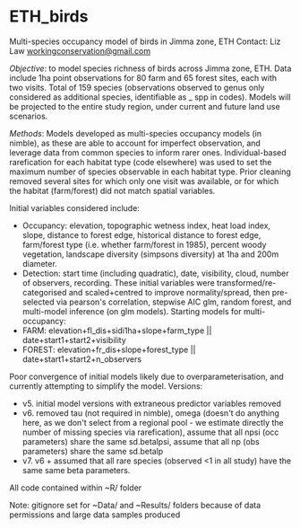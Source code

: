 # ETH_birds
Multi-species occupancy model of birds in Jimma zone, ETH
Contact: Liz Law workingconservation@gmail.com

_Objective_: to model species richness of birds across Jimma zone, ETH. Data include 1ha point observations for 80 farm and 65 forest sites, each with two visits. Total of 159 species (observations observed to genus only considered as additional species, identifiable as _ spp in codes). Models will be projected to the entire study region, under current and future land use scenarios. 

_Methods_: Models developed as multi-species occupancy models (in nimble), as these are able to account for imperfect observation, and leverage data from common species to inform rarer ones. Individual-based rarefication for each habitat type (code elsewhere) was used to set the maximum number of species observable in each habitat type. Prior cleaning removed several sites for which only one visit was available, or for which the habitat (farm/forest) did not match spatial variables. 

Initial variables considered include:
  * Occupancy: elevation, topographic wetness index, heat load index, slope, distance to forest edge, historical distance to forest edge, farm/forest type (i.e. whether farm/forest in 1985), percent woody vegetation, landscape diversity (simpsons diversity) at 1ha and 200m diameter.  
  * Detection: start time (including quadratic), date, visibility, cloud, number of observers, recording.
These initial variables were transformed/re-categorised and scaled+centred to improve normality/spread, then pre-selected via pearson's correlation, stepwise AIC glm, random forest, and multi-model inference (on glm models). Starting models for multi-occupancy:
  * FARM: elevation+fl_dis+sidi1ha+slope+farm_type || date+start1+start2+visibility
  * FOREST: elevation+fr_dis+slope+forest_type || date+start1+start2+n_observers

Poor convergence of initial models likely due to overparameterisation, and currently attempting to simplify the model. Versions:

  * v5. initial model versions with extraneous predictor variables removed
  * v6. removed tau (not required in nimble), omega (doesn't do anything here, as we don't select from a regional pool - we estimate directly the number of missing species via rarefication), assume that all npsi (occ parameters) share the same sd.betalpsi, assume that all np (obs parameters) share the same sd.betalp
  * v7. v6 + assumed that all rare species (observed <1 in all study) have the same same beta parameters. 

All code contained within ~R/ folder

Note: gitignore set for ~Data/ and ~Results/ folders because of data permissions and large data samples produced
